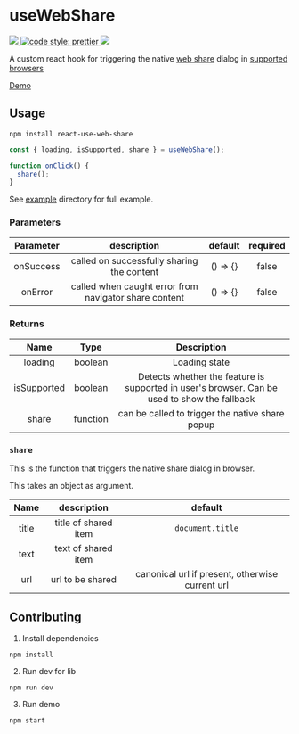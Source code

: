 # useWebShare

<a href="https://npmjs.com/package/react-use-web-share">
  <img src="https://badge.fury.io/js/react-use-web-share.svg" />
</a>
<a href="https://prettier.io">
  <img alt="code style: prettier" src="https://img.shields.io/badge/code_style-prettier-ff69b4.svg?style=flat-square">
</a>
<a href="https://travis-ci.org/BoyWithSilverWings/react-use-web-share">
  <img src="https://travis-ci.org/BoyWithSilverWings/react-use-web-share.svg?branch=master">
</a>

A custom react hook for triggering the native [web share](https://developer.mozilla.org/en-US/docs/Web/API/Navigator/share) dialog in [supported browsers](https://caniuse.com/#feat=web-share)

[Demo](https://boywithsilverwings.github.io/react-use-web-share)

## Usage

```
npm install react-use-web-share
```

```javascript
const { loading, isSupported, share } = useWebShare();

function onClick() {
  share();
}
```

See [example](https://github.com/BoyWithSilverWings/react-use-web-share/tree/master/example) directory for full example.

### Parameters

| Parameter |                      description                      | default  | required |
| :-------: | :---------------------------------------------------: | :------: | :------: |
| onSuccess |      called on successfully sharing the content       | () => {} |  false   |
|  onError  | called when caught error from navigator share content | () => {} |  false   |

### Returns

|    Name     |   Type   |                                         Description                                          |
| :---------: | :------: | :------------------------------------------------------------------------------------------: |
|   loading   | boolean  |                                        Loading state                                         |
| isSupported | boolean  | Detects whether the feature is supported in user's browser. Can be used to show the fallback |
|    share    | function |                       can be called to trigger the native share popup                        |

### `share`

This is the function that triggers the native share dialog in browser.

This takes an object as argument.

| Name  |     description      |                     default                     |
| :---: | :------------------: | :---------------------------------------------: |
| title | title of shared item |                `document.title`                 |
| text  | text of shared item  |
|  url  |   url to be shared   | canonical url if present, otherwise current url |

## Contributing

1. Install dependencies

```
npm install
```

2. Run dev for lib

```
npm run dev
```

3. Run demo

```
npm start
```
